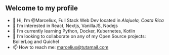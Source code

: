 ## Welcome to my profile

- 👋 Hi, I’m @Marceliux, Full Stack Web Dev located in *Alajuela, Costa Rica*
- 👀 I’m interested in React, Nextjs, VanillaJS, Nodejs
- 🌱 I’m currently learning Python, Docker, Kubernetes, Kotlin
- 💞️ I’m looking to collaborate on any of my Open Source projects: BoilerLog and Quichel
- 📫 How to reach me: marceliux@tutamail.com

<!---
Marceliux/Marceliux is a ✨ special ✨ repository because its `README.md` (this file) appears on your GitHub profile.
You can click the Preview link to take a look at your changes.
--->
